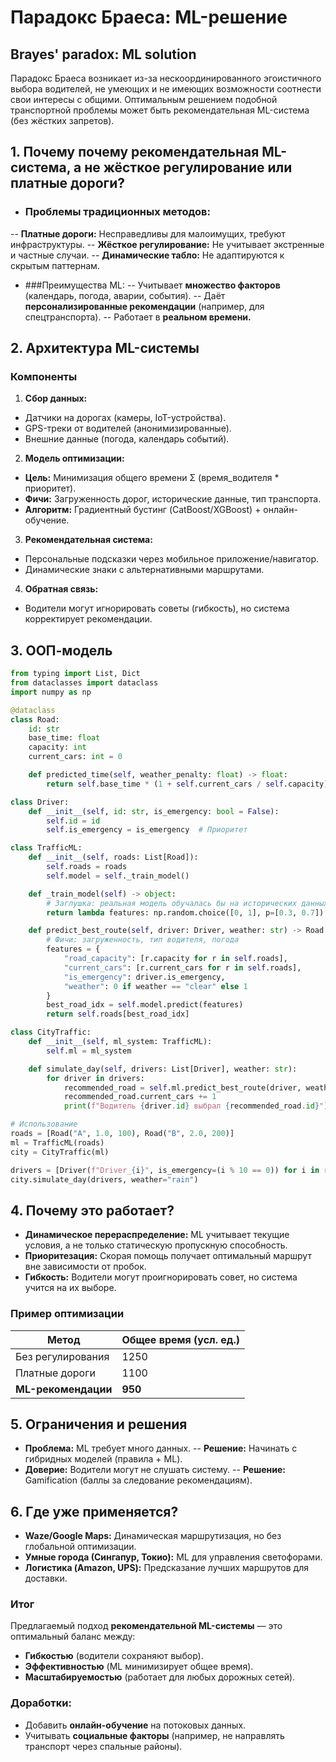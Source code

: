 # Парадокс Браеса: ML-решение
## Brayes' paradox: ML solution

Парадокс Браеса возникает из-за нескоординированного эгоистичного выбора водителей, не умеющих и не имеющих возможности соотнести свои интересы с общими. Оптимальным решением подобной транспортной проблемы может быть рекомендательная ML-система (без жёстких запретов).

## 1. Почему почему рекомендательная ML-система, а не жёсткое регулирование или платные дороги?

- ### Проблемы традиционных методов:
-- **Платные дороги:** Несправедливы для малоимущих, требуют инфраструктуры.
-- **Жёсткое регулирование:** Не учитывает экстренные и частные случаи.
-- **Динамические табло:** Не адаптируются к скрытым паттернам.
- ###Преимущества ML:
-- Учитывает **множество факторов** (календарь, погода, аварии, события).
-- Даёт **персонализированные рекомендации** (например, для спецтранспорта).
-- Работает в **реальном времени.**

## 2. Архитектура ML-системы

### Компоненты

1. **Сбор данных:**
- Датчики на дорогах (камеры, IoT-устройства).
- GPS-треки от водителей (анонимизированные).
- Внешние данные (погода, календарь событий).
2. **Модель оптимизации:**
- **Цель:** Минимизация общего времени Σ (время_водителя * приоритет).
- **Фичи:** Загруженность дорог, исторические данные, тип транспорта.
- **Алгоритм:** Градиентный бустинг (CatBoost/XGBoost) + онлайн-обучение.
3. **Рекомендательная система:**
- Персональные подсказки через мобильное приложение/навигатор.
- Динамические знаки с альтернативными маршрутами.
4. **Обратная связь:**
- Водители могут игнорировать советы (гибкость), но система корректирует рекомендации.

## 3. ООП-модель

```Python
from typing import List, Dict  
from dataclasses import dataclass  
import numpy as np  

@dataclass  
class Road:  
    id: str  
    base_time: float  
    capacity: int  
    current_cars: int = 0  

    def predicted_time(self, weather_penalty: float) -> float:  
        return self.base_time * (1 + self.current_cars / self.capacity) * weather_penalty  

class Driver:  
    def __init__(self, id: str, is_emergency: bool = False):  
        self.id = id  
        self.is_emergency = is_emergency  # Приоритет  

class TrafficML:  
    def __init__(self, roads: List[Road]):  
        self.roads = roads  
        self.model = self._train_model()  

    def _train_model(self) -> object:  
        # Заглушка: реальная модель обучалась бы на исторических данных  
        return lambda features: np.random.choice([0, 1], p=[0.3, 0.7])  

    def predict_best_route(self, driver: Driver, weather: str) -> Road:  
        # Фичи: загруженность, тип водителя, погода  
        features = {  
            "road_capacity": [r.capacity for r in self.roads],  
            "current_cars": [r.current_cars for r in self.roads],  
            "is_emergency": driver.is_emergency,  
            "weather": 0 if weather == "clear" else 1  
        }  
        best_road_idx = self.model.predict(features)  
        return self.roads[best_road_idx]  

class CityTraffic:  
    def __init__(self, ml_system: TrafficML):  
        self.ml = ml_system  

    def simulate_day(self, drivers: List[Driver], weather: str):  
        for driver in drivers:  
            recommended_road = self.ml.predict_best_route(driver, weather)  
            recommended_road.current_cars += 1  
            print(f"Водитель {driver.id} выбрал {recommended_road.id}")  

# Использование  
roads = [Road("A", 1.0, 100), Road("B", 2.0, 200)]  
ml = TrafficML(roads)  
city = CityTraffic(ml)  

drivers = [Driver(f"Driver_{i}", is_emergency=(i % 10 == 0)) for i in range(50)]  
city.simulate_day(drivers, weather="rain")  
```

## 4. Почему это работает?

- **Динамическое перераспределение:** ML учитывает текущие условия, а не только статическую пропускную способность.
- **Приоритезация:** Скорая помощь получает оптимальный маршрут вне зависимости от пробок.
- **Гибкость:** Водители могут проигнорировать совет, но система учится на их выборе.

### Пример оптимизации

Метод |	Общее время (усл. ед.)
--- | ---
Без регулирования |	1250
Платные дороги |	1100
**ML-рекомендации** |	**950**

## 5. Ограничения и решения

- **Проблема:** ML требует много данных.
-- **Решение:** Начинать с гибридных моделей (правила + ML).
- **Доверие:** Водители могут не слушать систему.
-- **Решение:** Gamification (баллы за следование рекомендациям).

## 6. Где уже применяется?

- **Waze/Google Maps:** Динамическая маршрутизация, но без глобальной оптимизации.
- **Умные города (Сингапур, Токио):** ML для управления светофорами.
- **Логистика (Amazon, UPS):** Предсказание лучших маршрутов для доставки.

### Итог

Предлагаемый подход **рекомендательной ML-системы** — это оптимальный баланс между:
- **Гибкостью** (водители сохраняют выбор).
- **Эффективностью** (ML минимизирует общее время).
- **Масштабируемостью** (работает для любых дорожных сетей).

### Доработки:

- Добавить **онлайн-обучение** на потоковых данных.
- Учитывать **социальные факторы** (например, не направлять транспорт через спальные районы).

